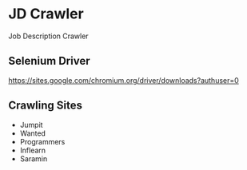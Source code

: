 # JD Crawler

Job Description Crawler

## Selenium Driver

<https://sites.google.com/chromium.org/driver/downloads?authuser=0>

## Crawling Sites

* Jumpit
* Wanted
* Programmers
* Inflearn 
* Saramin
